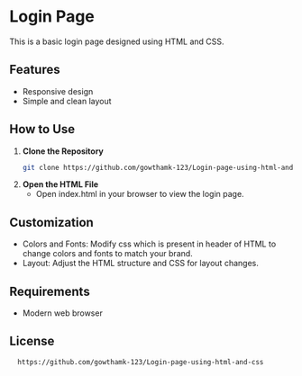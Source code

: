 # Login Page

This is a basic login page designed using HTML and CSS.

## Features

- Responsive design
- Simple and clean layout

## How to Use

1. **Clone the Repository**
   ```bash
   git clone https://github.com/gowthamk-123/Login-page-using-html-and-css

2. **Open the HTML File**<br>
   - Open index.html in your browser to view the login page.


## Customization
- Colors and Fonts: Modify css which is present in header of HTML to change colors and fonts to match your brand.
- Layout: Adjust the HTML structure and CSS for layout changes.


## Requirements
- Modern web browser
  
## License
```bash
  https://github.com/gowthamk-123/Login-page-using-html-and-css

